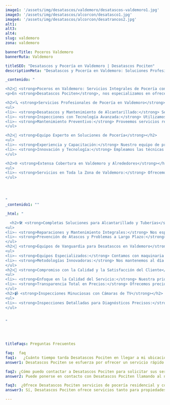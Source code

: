 ```yaml
---
image1: '/assets/img/desatascos/valdemoro/desatascos-valdemoro1.jpg'
image3: '/assets/img/desatascos/alcorcon/desatasco1.jpg'
image4: '/assets/img/desatascos/alcorcon/desatrancos2.jpg'
alt1: 
alt3:
alt4:
slug: valdemoro
zona: valdemoro

bannerTitle: Poceros Valdemoro
bannerRuta: Valdemoro

titleSEO: "Desatascos y Pocería en Valdemoro | Desatascos Pociten"
descriptionMeta: "Desatascos y Pocería en Valdemoro: Soluciones Profesionales para tus Problemas de Pocería. Ofrecemos servicios confiables y eficientes en Valdemoro y sus alrededores"

_contenido: "

<h2>🚧 <strong>Poceros en Valdemoro: Servicios Integrales de Pocería con Desatascos Pociten</strong></h2>
<p>En <strong>Desatascos Pociten</strong>, nos especializamos en ofrecer una amplia gama de servicios de pocería en Valdemoro, proporcionando soluciones efectivas para todo tipo de necesidades de desatascos, mantenimiento y reparación de sistemas de alcantarillado.</p>

<h2>🔍 <strong>Servicios Profesionales de Pocería en Valdemoro</strong></h2>
<ul>
<li>⇨ <strong>Desatascos y Mantenimiento de Alcantarillado:</strong> Servicios completos de desatascos y mantenimiento para garantizar el correcto funcionamiento de las redes de alcantarillado.</li><br>
<li>⇨ <strong>Inspecciones con Tecnología Avanzada:</strong> Utilizamos cámaras de TV y otros equipos modernos para inspecciones precisas y eficientes.</li><br>
<li>⇨ <strong>Mantenimiento Preventivo:</strong> Proveemos servicios regulares para prevenir problemas futuros en sistemas de alcantarillado y tuberías.</li><br>
</ul>

<h2>👷 <strong>Equipo Experto en Soluciones de Pocería</strong></h2>
<ul>
<li>⇨ <strong>Experiencia y Capacitación:</strong> Nuestro equipo de profesionales cuenta con la experiencia y capacitación necesaria para afrontar cualquier desafío en pocería.</li><br>
<li>⇨ <strong>Innovación y Tecnología:</strong> Empleamos las técnicas más avanzadas y la tecnología más moderna en todos nuestros servicios.</li><br>
</ul>

<h2>🌐 <strong>Extensa Cobertura en Valdemoro y Alrededores</strong></h2>
<ul>
<li>⇨ <strong>Servicios en Toda la Zona de Valdemoro:</strong> Ofrecemos una amplia cobertura, atendiendo en Valdemoro y localidades vecinas para una respuesta rápida y eficaz.</li><br>
</ul>




"
_contenido1: ""

_html: "

  <h2>🛠️ <strong>Completas Soluciones para Alcantarillado y Tuberías</strong></h2>
<ul>
<li>⇨ <strong>Reparaciones y Mantenimiento Integrales:</strong> Nos especializamos en ofrecer reparaciones efectivas y mantenimiento exhaustivo para sistemas de alcantarillado y tuberías.</li><br>
<li>⇨ <strong>Prevención de Atascos y Problemas a Largo Plazo:</strong> Nuestro enfoque se centra en prevenir problemas futuros, garantizando la eficiencia y durabilidad de los sistemas de alcantarillado.</li><br>
</ul>
<h2>🚚 <strong>Equipos de Vanguardia para Desatascos en Valdemoro</strong></h2>
<ul>
<li>⇨ <strong>Equipos Especializados:</strong> Contamos con maquinaria moderna y avanzada para realizar desatascos y limpiezas profundas.</li><br>
<li>⇨ <strong>Metodologías Innovadoras:</strong> Nos mantenemos al día con las últimas innovaciones en técnicas y herramientas de pocería.</li><br>
</ul>
<h2>💼 <strong>Compromiso con la Calidad y la Satisfacción del Cliente</strong></h2>
<ul>
<li>⇨ <strong>Enfoque en la Calidad del Servicio:</strong> Nuestra prioridad es superar las expectativas de nuestros clientes, ofreciendo un servicio de alta calidad.</li><br>
<li>⇨ <strong>Transparencia Total en Precios:</strong> Ofrecemos precios claros y competitivos, con presupuestos detallados y sin costes ocultos.</li><br>
</ul>
<h2>📹 <strong>Inspecciones Minuciosas con Cámaras de TV</strong></h2>
<ul>
<li>⇨ <strong>Inspecciones Detalladas para Diagnósticos Precisos:</strong> Nuestras cámaras de TV proporcionan imágenes claras para identificar y solucionar problemas en tuberías y alcantarillados.</li><br>
</ul>
  

"




titleFaqs: Preguntas Frecuentes

faq:  faq
faq1:   ¿Cuánto tiempo tarda Desatascos Pociten en llegar a mi ubicación en Valdemoro?
answer1: Desatascos Pociten se esfuerza por ofrecer un servicio rápido y eficiente. Generalmente, pueden llegar a su ubicación en Valdemoro en un plazo de 30 a 60 minutos, según la disponibilidad y la distancia.

faq2: ¿Cómo puedo contactar a Desatascos Pociten para solicitar sus servicios?
answer2: Puede ponerse en contacto con Desatascos Pociten llamando al número de teléfono XXXXXXXXX o visitando su sitio web oficial y completando el formulario de contacto.

faq3:  ¿Ofrece Desatascos Pociten servicios de pocería residencial y comercial?
answer3: Sí, Desatascos Pociten ofrece servicios tanto para propiedades residenciales como comerciales. Están equipados para manejar cualquier tipo de problema de pocería en hogares, oficinas, locales comerciales y otros entornos.

---
```

